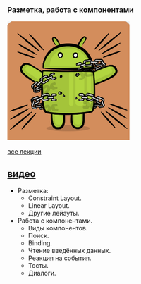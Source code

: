 ### Разметка, работа с компонентами

![Andoroid layout](assets/layout/constraint.png)

[все лекции](https://github.com/dmitryweiner/android-lectures/blob/main/README.md)

[видео]()
---

* Разметка:
    * Constraint Layout.
    * Linear Layout.
    * Другие лейауты.
* Работа с компонентами.
    * Виды компонентов.
    * Поиск.
    * Binding.
    * Чтение введённых данных.
    * Реакция на события.
    * Тосты.
    * Диалоги.